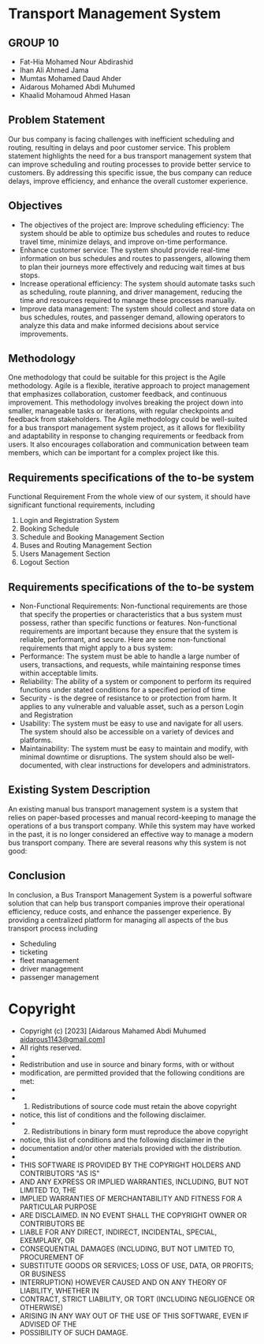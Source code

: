 # Transport Management System

## GROUP 10

- Fat-Hia Mohamed Nour Abdirashid
- Ihan Ali Ahmed Jama
- Mumtas Mohamed Daud Ahder
- Aidarous Mohamed Abdi Muhumed
- Khaalid Mohamoud Ahmed Hasan

## Problem Statement

Our bus company is facing challenges with inefficient scheduling and routing, resulting in delays and poor customer service.
This problem statement highlights the need for a bus transport management system that can improve scheduling and routing processes to provide better service to customers. By addressing this specific issue, the bus company can reduce delays, improve efficiency, and enhance the overall customer experience.

## Objectives

- The objectives of the project are:
  Improve scheduling efficiency: The system should be able to optimize bus schedules and routes to reduce travel time, minimize delays, and improve on-time performance.
- Enhance customer service: The system should provide real-time information on bus schedules and routes to passengers, allowing them to plan their journeys more effectively and reducing wait times at bus stops.
- Increase operational efficiency: The system should automate tasks such as scheduling, route planning, and driver management, reducing the time and resources required to manage these processes manually.
- Improve data management: The system should collect and store data on bus schedules, routes, and passenger demand, allowing operators to analyze this data and make informed decisions about service improvements.

## Methodology

One methodology that could be suitable for this project is the Agile methodology. Agile is a flexible, iterative approach to project management that emphasizes collaboration, customer feedback, and continuous improvement. This methodology involves breaking the project down into smaller, manageable tasks or iterations, with regular checkpoints and feedback from stakeholders.
The Agile methodology could be well-suited for a bus transport management system project, as it allows for flexibility and adaptability in response to changing requirements or feedback from users. It also encourages collaboration and communication between team members, which can be important for a complex project like this.

## Requirements specifications of the to-be system

Functional Requirement
From the whole view of our system, it should have significant functional requirements, including

1. Login and Registration System
2. Booking Schedule
3. Schedule and Booking Management Section
4. Buses and Routing Management Section
5. Users Management Section
6. Logout Section

## Requirements specifications of the to-be system

- Non-Functional Requirements:
  Non-functional requirements are those that specify the properties or characteristics that a bus system must possess, rather than specific functions or features. Non-functional requirements are important because they ensure that the system is reliable, performant, and secure. Here are some non-functional requirements that might apply to a bus system:
- Performance: The system must be able to handle a large number of users, transactions, and requests, while maintaining response times within acceptable limits.
- Reliability: The ability of a system or component to perform its required functions under stated conditions for a specified period of time
- Security - is the degree of resistance to or protection from harm. It applies to any vulnerable and valuable asset, such as a person Login and Registration
- Usability: The system must be easy to use and navigate for all users. The system should also be accessible on a variety of devices and platforms.
- Maintainability: The system must be easy to maintain and modify, with minimal downtime or disruptions. The system should also be well-documented, with clear instructions for developers and administrators.

## Existing System Description

An existing manual bus transport management system is a system that relies on paper-based processes and manual record-keeping to manage the operations of a bus transport company. While this system may have worked in the past, it is no longer considered an effective way to manage a modern bus transport company. There are several reasons why this system is not good:

## Conclusion

In conclusion, a Bus Transport Management System is a powerful software solution that can help bus transport companies improve their operational efficiency, reduce costs, and enhance the passenger experience. By providing a centralized platform for managing all aspects of the bus transport process including

- Scheduling
- ticketing
- fleet management
- driver management
- passenger management

# Copyright

- Copyright (c) [2023] [Aidarous Mahamed Abdi Muhumed aidarous1143@gmail.com]
- All rights reserved.
-
- Redistribution and use in source and binary forms, with or without
- modification, are permitted provided that the following conditions are met:
-
- 1.  Redistributions of source code must retain the above copyright
- notice, this list of conditions and the following disclaimer.
- 2.  Redistributions in binary form must reproduce the above copyright
- notice, this list of conditions and the following disclaimer in the
- documentation and/or other materials provided with the distribution.
-
- THIS SOFTWARE IS PROVIDED BY THE COPYRIGHT HOLDERS AND CONTRIBUTORS "AS IS"
- AND ANY EXPRESS OR IMPLIED WARRANTIES, INCLUDING, BUT NOT LIMITED TO, THE
- IMPLIED WARRANTIES OF MERCHANTABILITY AND FITNESS FOR A PARTICULAR PURPOSE
- ARE DISCLAIMED. IN NO EVENT SHALL THE COPYRIGHT OWNER OR CONTRIBUTORS BE
- LIABLE FOR ANY DIRECT, INDIRECT, INCIDENTAL, SPECIAL, EXEMPLARY, OR
- CONSEQUENTIAL DAMAGES (INCLUDING, BUT NOT LIMITED TO, PROCUREMENT OF
- SUBSTITUTE GOODS OR SERVICES; LOSS OF USE, DATA, OR PROFITS; OR BUSINESS
- INTERRUPTION) HOWEVER CAUSED AND ON ANY THEORY OF LIABILITY, WHETHER IN
- CONTRACT, STRICT LIABILITY, OR TORT (INCLUDING NEGLIGENCE OR OTHERWISE)
- ARISING IN ANY WAY OUT OF THE USE OF THIS SOFTWARE, EVEN IF ADVISED OF THE
- POSSIBILITY OF SUCH DAMAGE.
